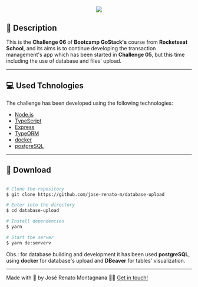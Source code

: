 <h1 align="center">
  <img src="https://ik.imagekit.io/dfw3q47dv0/Node_logo_1_65gY3glqL.jpeg">
</h1>

 ## 📝 Description

 This is the **Challenge 06** of **Bootcamp GoStack's** course from **Rocketseat School**, and its aims is to continue developing the transaction management's app which has been started in **Challenge 05**, but this time including the use of database and files' upload.

 ---

 ## 💻 Used Tchnologies

 The challenge has been developed using the following technologies:

 - [Node.js](https://nodejs.org/en/)
 - [TypeScript](https://www.typescriptlang.org/)
 - [Express](https://expressjs.com/pt-br/)
 - [TypeORM](https://typeorm.io/#/)
 - [docker](https://www.docker.com/)
 - [postgreSQL](https://www.postgresql.org/)

 ---

 ## 📁 Download

 ```bash

# Clone the repository
$ git clone https://github.com/jose-renato-m/database-upload

# Enter into the directory
$ cd database-upload

# Install dependencies
$ yarn

# Start the server
$ yarn de:serverv

 ```
Obs.: for database building and development it has been used **postgreSQL**, using **docker** for database's upload and **DBeaver** for tables' visualization.

---

Made with 💙 by José Renato Montagnana 👋🏻 [Get in touch!](https://www.linkedin.com/in/joserenato-devfullstack/)
